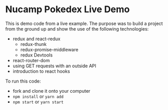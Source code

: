 Nucamp Pokedex Live Demo
======================================

This is demo code from a live example. The purpose was to build a project from the ground up and show the use of the following technologies:
- redux and react-redux
  - redux-thunk
  - redux-promise-middleware
  - redux Devtools
- react-router-dom
- using GET requests with an outside API
- introduction to react hooks

To run this code:
- fork and clone it onto your computer
- `npm install` or `yarn add`
- `npm start` or `yarn start`